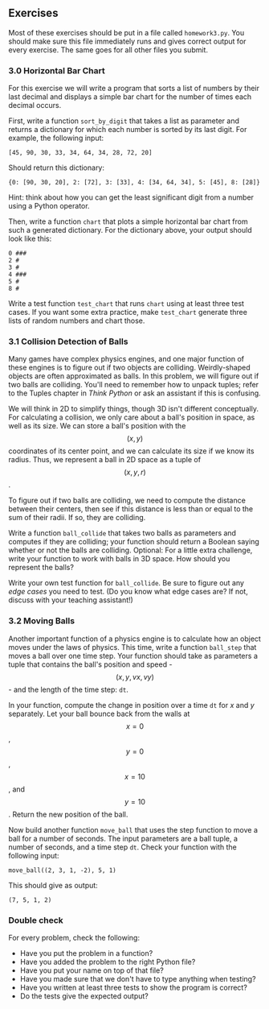 ## Exercises

Most of these exercises should be put in a file called `homework3.py`. You
should make sure this file immediately runs and gives correct output for every
exercise. The same goes for all other files you submit.

### 3.0 Horizontal Bar Chart

For this exercise we will write a program that sorts a list of numbers by their last decimal and displays a simple bar chart for the number of times each decimal occurs.

First, write a function `sort_by_digit` that takes a list as parameter and returns a dictionary for which each number is sorted by its last digit. For example, the following input:

	[45, 90, 30, 33, 34, 64, 34, 28, 72, 20]

Should return this dictionary:

	{0: [90, 30, 20], 2: [72], 3: [33], 4: [34, 64, 34], 5: [45], 8: [28]}

Hint: think about how you can get the least significant digit from a number using a Python operator.

Then, write a function `chart` that plots a simple horizontal bar chart from such a generated dictionary. For the dictionary above, your output should look like this:

	0 ###
	2 #
	3 #
	4 ###
	5 #
	8 #

Write a test function `test_chart` that runs `chart` using at least three test cases. If you want some extra practice, make `test_chart` generate three lists of random numbers and chart those.

### 3.1 Collision Detection of Balls

Many games have complex physics engines, and one major function of these
engines is to figure out if two objects are colliding. Weirdly-shaped objects
are often approximated as balls. In this problem, we will figure out if two
balls are colliding. You'll need to remember how to unpack tuples; refer to
the Tuples chapter in *Think Python* or ask an assistant if this is confusing.

We will think in 2D to simplify things, though 3D isn't different
conceptually. For calculating a collision, we only care about a ball's position
in space, as well as its size. We can store a ball's position with the $$(x,y)$$
coordinates of its center point, and we can calculate its size if we know its
radius. Thus, we represent a ball in 2D space as a tuple of $$(x, y, r)$$.

To figure out if two balls are colliding, we need to compute the distance
between their centers, then see if this distance is less than or equal to the
sum of their radii. If so, they are colliding.

Write a function `ball_collide` that takes two balls as parameters and computes
if they are colliding; your function should return a Boolean saying whether or
not the balls are colliding. Optional: For a little extra challenge, write your
function to work with balls in 3D space. How should you represent the balls?

Write your own test function for `ball_collide`. Be sure to figure out any *edge
cases* you need to test. (Do you know what edge cases are? If not, discuss with your teaching assistant!)

### 3.2 Moving Balls

Another important function of a physics engine is to calculate how an object moves under the laws of physics. This time, write a function `ball_step` that moves a ball over one time step. Your function should take as parameters a tuple  that contains the ball's position and speed - $$(x,y,vx,vy)$$ - and the length of the time step: `dt`. 

In your function, compute the change in position over a time `dt` for *x* and *y* separately. Let your ball bounce back from the walls at $$x=0$$, $$y=0$$, $$x=10$$, and $$y=10$$. Return the new position of the ball.

Now build another function `move_ball` that uses the step function to move a ball for a number of seconds. The input parameters are a ball tuple, a number of seconds, and a time step `dt`. Check your function with the following input:

	move_ball((2, 3, 1, -2), 5, 1)

This should give as output:

	(7, 5, 1, 2)

### Double check

For every problem, check the following:

* Have you put the problem in a function?
* Have you added the problem to the right Python file?
* Have you put your name on top of that file?
* Have you made sure that we don't have to type anything when testing?
* Have you written at least three tests to show the program is correct?
* Do the tests give the expected output?
